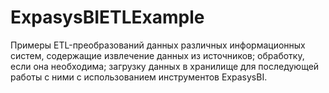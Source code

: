 # ExpasysBIETLExample
Примеры ETL-преобразований данных различных информационных систем, содержащие извлечение данных из источников; обработку, если она необходима; загрузку данных в хранилище для последующей работы с ними с использованием инструментов ExpasysBI.
